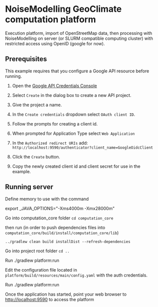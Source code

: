 # NoiseModelling GeoClimate computation platform

Execution platform, import of OpenStreetMap data, then processing with NoiseModelling on server (or SLURM compatible computing cluster) with restricted access using OpenID (google for now).

## Prerequisites
This example requires that you configure a Google API resource before running.

1. Open the [Google API Credentials Console](https://console.developers.google.com/projectselector/apis/credentials?supportedpurview=project&angularJsUrl=%2Fprojectselector%2Fapis%2Fcredentials%3Fsupportedpurview%3Dproject&authuser=2)

2. Select `Create` in the dialog box to create a new API project.

3. Give the project a name.

4. In the `Create credentials` dropdown select `OAuth client ID`.

5. Follow the prompts for creating a client id.

6. When prompted for Application Type select `Web Application`

7. In the `Authorized redirect URIs` add: `http://localhost:9590/authenticator?client_name=GoogleOidcClient`

8. Click the `Create` button.

9. Copy the newly created client id and client secret for use in the example.

## Running server

Define memory to use with the command

export _JAVA_OPTIONS="-Xms4000m -Xmx28000m"

Go into computation_core folder `cd computation_core`

then run (in order to push dependencies files into `computation_core/build/install/computation_core/lib`)

`../gradlew clean build installDist --refresh-dependencies`

Go into project root folder `cd ..`

Run ./gradlew platform:run

Edit the configuration file located in `platform/build/resources/main/config.yaml` with the auth credentials.

Run ./gradlew platform:run

Once the application has started, point your web browser to [http://localhost:9590](http://localhost:9590) to access the platform
